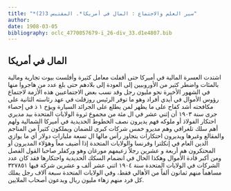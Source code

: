 ```yaml
---
title: "*سير العلم والاجتماع : المال في أمريكا*. المقتبس 3(2)"
author: 
date: 1908-03-05
bibliography: oclc_4770057679-i_26-div_33.d1e4807.bib
---
```




##  المال في أمريكا 


 اشتدت العسرة المالية في أميركا حتى أقفلت معامل كثيرة وأفلست بيوت تجارية ومالية بالمئات واضطر كثير من الأوروبيين إلى العودة إلى بلادهم حتى بلغ عدد من هاجروا منها في الشهور الأخيرة نحو مليون رجل وقد نسب بعض الاجتماعيين هذه الأزمة لاجتماع رؤوس الأموال في أيدي أفراد وهو ما توفر الرئيس روزفلت في عهد رئاسته الثانية على مكافحته أشد كفاح على ما يظهر لمن يطلع على الجرائد السيارة ويؤخ  ١  ذ في إحصاء جرى سنة  ١٩٠٣  أن  إثني  عشر  في ال  مئة  من مجموع ثروة الولايات المتحدة بيد مديري احتكار الفولاذ أو ملوكه فهم يديرون نصف الخطوط الحديدية في أميركا الشمالية ولهم أهم سلك تلغرافي وهم مديرو  خمس  شركات كبرى للضمان ويملكون كثيراً من المناجم والمقالع وغيرها ويديرون احتكارات يتجاوز رأس مالها ال  تسعة  مليارات دولار أي ما يوازي الدين العام في إنكلترا وفرنسا والولايات المتحدة إذا أضيف معاً وهؤلاء المديرون أو المحتكرون هم  أربعة   و  عشرين  رجلاً زعيمهم  مورغان  وهو وركفلر صاحبا القول الفصل ومن أكبر قادة الأموال وهكذا الحال في انضمام السكك الحديدية واحتكارها فقد كان عدد الشركات في الولايات المتحدة سنة  ١٩٠٤  اثني  عشر  ألف  و  عشرين  شركة فيها  ٣٢٧٨٥١  مساهماً منهم  ثمانون  ألفاً من الأهالي فقط، وفي الولايات المتحدة  سبعة آلاف  رجل يملك كل فرد منهم زهاء مليون ريال ويدعون أصحاب الملايين. 
